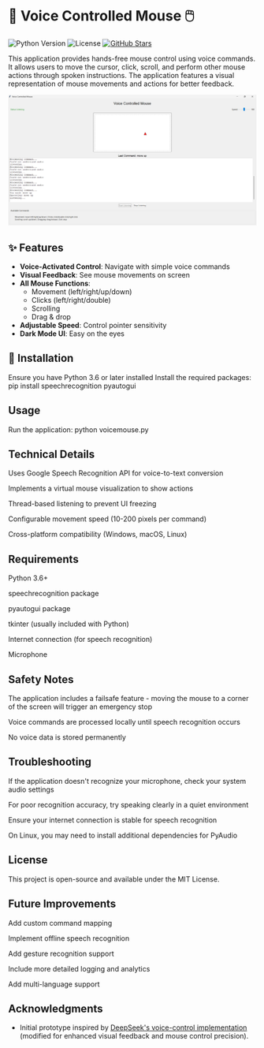 # 🎤 Voice Controlled Mouse 🖱️

![Python Version](https://img.shields.io/badge/python-3.8+-blue.svg)
![License](https://img.shields.io/badge/license-MIT-green.svg)
[![GitHub Stars](https://img.shields.io/github/stars/Sabin2806/Project001?style=social)](https://github.com/Sabin2806/Project001)

This application provides hands-free mouse control using voice commands. It allows users to move the cursor, click, scroll, and perform other mouse actions through spoken instructions. The application features a visual representation of mouse movements and actions for better feedback.

![Application Screenshot](interface.png)

## ✨ Features

- **Voice-Activated Control**: Navigate with simple voice commands
- **Visual Feedback**: See mouse movements on screen
- **All Mouse Functions**: 
  - Movement (left/right/up/down)
  - Clicks (left/right/double)
  - Scrolling
  - Drag & drop
- **Adjustable Speed**: Control pointer sensitivity
- **Dark Mode UI**: Easy on the eyes

## 🚀 Installation
Ensure you have Python 3.6 or later installed
Install the required packages:
pip install speechrecognition pyautogui
## Usage
Run the application:
python voicemouse.py
## Technical Details
  Uses Google Speech Recognition API for voice-to-text conversion

  Implements a virtual mouse visualization to show actions

  Thread-based listening to prevent UI freezing

  Configurable movement speed (10-200 pixels per command)

  Cross-platform compatibility (Windows, macOS, Linux)

## Requirements
Python 3.6+

speechrecognition package

pyautogui package

tkinter (usually included with Python)

Internet connection (for speech recognition)

Microphone

## Safety Notes
The application includes a failsafe feature - moving the mouse to a corner of the screen will trigger an emergency stop

Voice commands are processed locally until speech recognition occurs

No voice data is stored permanently

## Troubleshooting
If the application doesn't recognize your microphone, check your system audio settings

For poor recognition accuracy, try speaking clearly in a quiet environment

Ensure your internet connection is stable for speech recognition

On Linux, you may need to install additional dependencies for PyAudio

## License
This project is open-source and available under the MIT License.

## Future Improvements
Add custom command mapping

Implement offline speech recognition

Add gesture recognition support

Include more detailed logging and analytics

Add multi-language support
## Acknowledgments
- Initial prototype inspired by [DeepSeek's voice-control implementation](https://github.com/deepseek-ai) (modified for enhanced visual feedback and mouse control precision).

